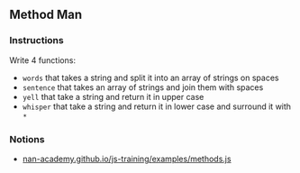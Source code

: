 ## Method Man

### Instructions

Write 4 functions:
- `words` that takes a string
  and split it into an array of strings on spaces
- `sentence` that takes an array of strings and join them with spaces
- `yell` that take a string and return it in upper case
- `whisper` that take a string and return it in lower case
  and surround it with `*`


### Notions

- [nan-academy.github.io/js-training/examples/methods.js](https://nan-academy.github.io/js-training/examples/methods.js)
